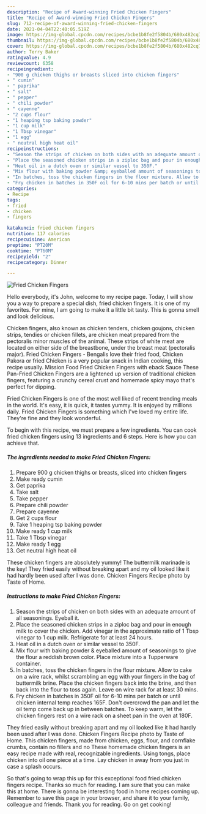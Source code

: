 ```yaml
---
description: "Recipe of Award-winning Fried Chicken Fingers"
title: "Recipe of Award-winning Fried Chicken Fingers"
slug: 712-recipe-of-award-winning-fried-chicken-fingers
date: 2021-04-04T22:40:05.519Z
image: https://img-global.cpcdn.com/recipes/bcbe1b8fe2f5804b/680x482cq70/fried-chicken-fingers-recipe-main-photo.jpg
thumbnail: https://img-global.cpcdn.com/recipes/bcbe1b8fe2f5804b/680x482cq70/fried-chicken-fingers-recipe-main-photo.jpg
cover: https://img-global.cpcdn.com/recipes/bcbe1b8fe2f5804b/680x482cq70/fried-chicken-fingers-recipe-main-photo.jpg
author: Terry Baker
ratingvalue: 4.9
reviewcount: 6358
recipeingredient:
- "900 g chicken thighs or breasts sliced into chicken fingers"
- " cumin"
- " paprika"
- " salt"
- " pepper"
- " chili powder"
- " cayenne"
- "2 cups flour"
- "1 heaping tsp baking powder"
- "1 cup milk"
- "1 Tbsp vinegar"
- "1 egg"
- " neutral high heat oil"
recipeinstructions:
- "Season the strips of chicken on both sides with an adequate amount of all seasonings. Eyeball it."
- "Place the seasoned chicken strips in a ziploc bag and pour in enough milk to cover the chicken. Add vinegar in the approximate ratio of 1 Tbsp vinegar to 1 cup milk. Refrigerate for at least 24 hours."
- "Heat oil in a dutch oven or similar vessel to 350F."
- "Mix flour with baking powder &amp; eyeballed amount of seasonings to give the flour a reddish brown color. Place mixture into a Tupperware container."
- "In batches, toss the chicken fingers in the flour mixture. Allow to cake on a wire rack, whilst scrambling an egg with your fingers in the bag of buttermilk brine. Place the chicken fingers back into the brine, and then back into the flour to toss again. Leave on wire rack for at least 30 mins."
- "Fry chicken in batches in 350F oil for 6-10 mins per batch or until chicken internal temp reaches 165F. Don&#39;t overcrowd the pan and let the oil temp come back up in between batches. To keep warm, let the chicken fingers rest on a wire rack on a sheet pan in the oven at 180F."
categories:
- Recipe
tags:
- fried
- chicken
- fingers

katakunci: fried chicken fingers 
nutrition: 117 calories
recipecuisine: American
preptime: "PT20M"
cooktime: "PT60M"
recipeyield: "2"
recipecategory: Dinner

---
```



![Fried Chicken Fingers](https://img-global.cpcdn.com/recipes/bcbe1b8fe2f5804b/680x482cq70/fried-chicken-fingers-recipe-main-photo.jpg)

Hello everybody, it's John, welcome to my recipe page. Today, I will show you a way to prepare a special dish, fried chicken fingers. It is one of my favorites. For mine, I am going to make it a little bit tasty. This is gonna smell and look delicious.

Chicken fingers, also known as chicken tenders, chicken goujons, chicken strips, tendies or chicken fillets, are chicken meat prepared from the pectoralis minor muscles of the animal. These strips of white meat are located on either side of the breastbone, under the breast meat (pectoralis major). Fried Chicken Fingers - Bengalis love their fried food, Chicken Pakora or fried Chicken is a very popular snack in Indian cooking, this recipe usually. Mission Food Fried Chicken Fingers with eback Sauce These Pan-Fried Chicken Fingers are a lightened up version of traditional chicken fingers, featuring a crunchy cereal crust and homemade spicy mayo that&#39;s perfect for dipping.

Fried Chicken Fingers is one of the most well liked of recent trending meals in the world. It's easy, it is quick, it tastes yummy. It is enjoyed by millions daily. Fried Chicken Fingers is something which I've loved my entire life. They're fine and they look wonderful.


To begin with this recipe, we must prepare a few ingredients. You can cook fried chicken fingers using 13 ingredients and 6 steps. Here is how you can achieve that.

<!--inarticleads1-->

##### The ingredients needed to make Fried Chicken Fingers:

1. Prepare 900 g chicken thighs or breasts, sliced into chicken fingers
1. Make ready  cumin
1. Get  paprika
1. Take  salt
1. Take  pepper
1. Prepare  chili powder
1. Prepare  cayenne
1. Get 2 cups flour
1. Take 1 heaping tsp baking powder
1. Make ready 1 cup milk
1. Take 1 Tbsp vinegar
1. Make ready 1 egg
1. Get  neutral high heat oil


These chicken fingers are absolutely yummy! The buttermilk marinade is the key! They fried easily without breaking apart and my oil looked like it had hardly been used after I was done. Chicken Fingers Recipe photo by Taste of Home. 

<!--inarticleads2-->

##### Instructions to make Fried Chicken Fingers:

1. Season the strips of chicken on both sides with an adequate amount of all seasonings. Eyeball it.
1. Place the seasoned chicken strips in a ziploc bag and pour in enough milk to cover the chicken. Add vinegar in the approximate ratio of 1 Tbsp vinegar to 1 cup milk. Refrigerate for at least 24 hours.
1. Heat oil in a dutch oven or similar vessel to 350F.
1. Mix flour with baking powder &amp; eyeballed amount of seasonings to give the flour a reddish brown color. Place mixture into a Tupperware container.
1. In batches, toss the chicken fingers in the flour mixture. Allow to cake on a wire rack, whilst scrambling an egg with your fingers in the bag of buttermilk brine. Place the chicken fingers back into the brine, and then back into the flour to toss again. Leave on wire rack for at least 30 mins.
1. Fry chicken in batches in 350F oil for 6-10 mins per batch or until chicken internal temp reaches 165F. Don&#39;t overcrowd the pan and let the oil temp come back up in between batches. To keep warm, let the chicken fingers rest on a wire rack on a sheet pan in the oven at 180F.


They fried easily without breaking apart and my oil looked like it had hardly been used after I was done. Chicken Fingers Recipe photo by Taste of Home. This chicken fingers, made from chicken, eggs, flour, and cornflake crumbs, contain no fillers and no These homemade chicken fingers is an easy recipe made with real, recognizable ingredients. Using tongs, place chicken into oil one piece at a time. Lay chicken in away from you just in case a splash occurs. 

So that's going to wrap this up for this exceptional food fried chicken fingers recipe. Thanks so much for reading. I am sure that you can make this at home. There is gonna be interesting food in home recipes coming up. Remember to save this page in your browser, and share it to your family, colleague and friends. Thank you for reading. Go on get cooking!
